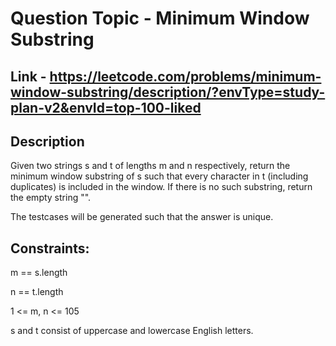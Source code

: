 # Question Topic - Minimum Window Substring


## Link - https://leetcode.com/problems/minimum-window-substring/description/?envType=study-plan-v2&envId=top-100-liked


## Description

Given two strings s and t of lengths m and n respectively, return the minimum window substring of s such that every character in t (including duplicates) is included in the window. If there is no such substring, return the empty string "".

The testcases will be generated such that the answer is unique.

## Constraints:

m == s.length

n == t.length

1 <= m, n <= 105

s and t consist of uppercase and lowercase English letters.
